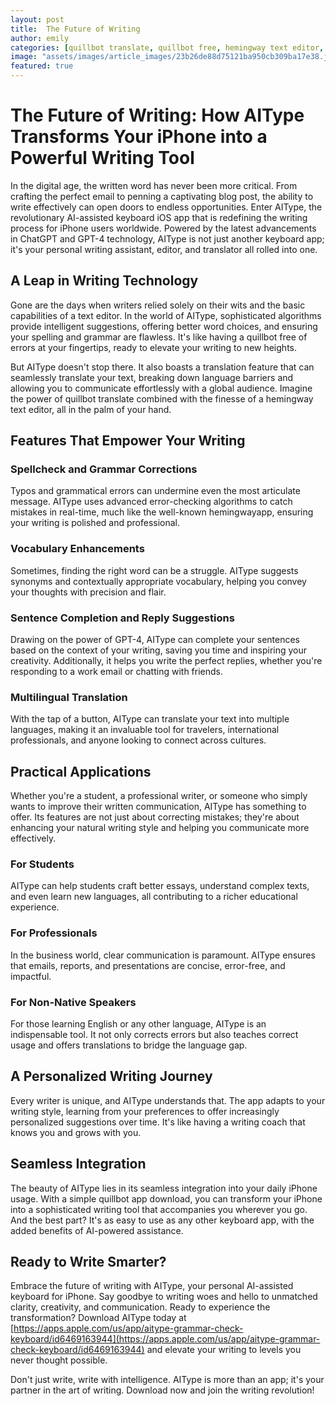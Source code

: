 ```yaml
---
layout: post
title:  The Future of Writing
author: emily
categories: [quillbot translate, quillbot free, hemingway text editor, quillbot app download, hemingwayapp, quillbot app, quill bot app]
image: "assets/images/article_images/23b26de88d75121ba950cb309ba17e38.jpg"
featured: true
---
```


# The Future of Writing: How AIType Transforms Your iPhone into a Powerful Writing Tool

In the digital age, the written word has never been more critical. From crafting the perfect email to penning a captivating blog post, the ability to write effectively can open doors to endless opportunities. Enter AIType, the revolutionary AI-assisted keyboard iOS app that is redefining the writing process for iPhone users worldwide. Powered by the latest advancements in ChatGPT and GPT-4 technology, AIType is not just another keyboard app; it's your personal writing assistant, editor, and translator all rolled into one.

## A Leap in Writing Technology

Gone are the days when writers relied solely on their wits and the basic capabilities of a text editor. In the world of AIType, sophisticated algorithms provide intelligent suggestions, offering better word choices, and ensuring your spelling and grammar are flawless. It's like having a quillbot free of errors at your fingertips, ready to elevate your writing to new heights.

But AIType doesn't stop there. It also boasts a translation feature that can seamlessly translate your text, breaking down language barriers and allowing you to communicate effortlessly with a global audience. Imagine the power of quillbot translate combined with the finesse of a hemingway text editor, all in the palm of your hand.

## Features That Empower Your Writing

### Spellcheck and Grammar Corrections

Typos and grammatical errors can undermine even the most articulate message. AIType uses advanced error-checking algorithms to catch mistakes in real-time, much like the well-known hemingwayapp, ensuring your writing is polished and professional.

### Vocabulary Enhancements

Sometimes, finding the right word can be a struggle. AIType suggests synonyms and contextually appropriate vocabulary, helping you convey your thoughts with precision and flair.

### Sentence Completion and Reply Suggestions

Drawing on the power of GPT-4, AIType can complete your sentences based on the context of your writing, saving you time and inspiring your creativity. Additionally, it helps you write the perfect replies, whether you're responding to a work email or chatting with friends.

### Multilingual Translation

With the tap of a button, AIType can translate your text into multiple languages, making it an invaluable tool for travelers, international professionals, and anyone looking to connect across cultures.

## Practical Applications

Whether you're a student, a professional writer, or someone who simply wants to improve their written communication, AIType has something to offer. Its features are not just about correcting mistakes; they're about enhancing your natural writing style and helping you communicate more effectively.

### For Students

AIType can help students craft better essays, understand complex texts, and even learn new languages, all contributing to a richer educational experience.

### For Professionals

In the business world, clear communication is paramount. AIType ensures that emails, reports, and presentations are concise, error-free, and impactful.

### For Non-Native Speakers

For those learning English or any other language, AIType is an indispensable tool. It not only corrects errors but also teaches correct usage and offers translations to bridge the language gap.

## A Personalized Writing Journey

Every writer is unique, and AIType understands that. The app adapts to your writing style, learning from your preferences to offer increasingly personalized suggestions over time. It's like having a writing coach that knows you and grows with you.

## Seamless Integration

The beauty of AIType lies in its seamless integration into your daily iPhone usage. With a simple quillbot app download, you can transform your iPhone into a sophisticated writing tool that accompanies you wherever you go. And the best part? It's as easy to use as any other keyboard app, with the added benefits of AI-powered assistance.

## Ready to Write Smarter?

Embrace the future of writing with AIType, your personal AI-assisted keyboard for iPhone. Say goodbye to writing woes and hello to unmatched clarity, creativity, and communication. Ready to experience the transformation? Download AIType today at [https://apps.apple.com/us/app/aitype-grammar-check-keyboard/id6469163944](https://apps.apple.com/us/app/aitype-grammar-check-keyboard/id6469163944) and elevate your writing to levels you never thought possible.

Don't just write, write with intelligence. AIType is more than an app; it's your partner in the art of writing. Download now and join the writing revolution!